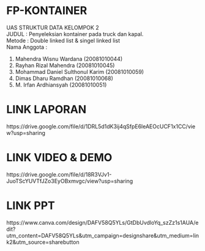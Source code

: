 # FP-KONTAINER

UAS STRUKTUR DATA KELOMPOK 2
</br>JUDUL : Penyeleksian kontainer pada truck dan kapal.</br>
Metode : Double linked list & singel linked list</br>
Nama Anggota :

1. Mahendra Wisnu Wardana (20081010044)
2. Rayhan Rizal Mahendra (20081010045)
3. Mohammad Daniel Sulthonul Karim (20081010059)
4. Dimas Dharu Ramdhan (20081010068)
5. M. Irfan Ardhiansyah (20081010051) <br>

<H1>LINK LAPORAN</H1>
https://drive.google.com/file/d/1DRL5d1dK3ij4qSfpE6leAEOcUCF1x1CC/view?usp=sharing

<H1>LINK VIDEO & DEMO</H1>
https://drive.google.com/file/d/18R3VJv1-JuoTScYUVTfJZo3EyOBxmvgc/view?usp=sharing

<H1>LINK PPT</H1>
https://www.canva.com/design/DAFV58Q5YLs/GtDbUvdloYq_szZz1s1AUA/edit?utm_content=DAFV58Q5YLs&utm_campaign=designshare&utm_medium=link2&utm_source=sharebutton
